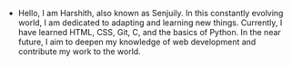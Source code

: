- Hello, I am Harshith, also known as Senjuily. In this constantly evolving world, I am dedicated to adapting and learning new things. Currently, I have learned HTML, CSS, Git, C, and the basics of Python. In the near future, I aim to deepen my knowledge of web development and contribute my work to the world.
  
<!---
senjuily09/senjuily09 is a ✨ special ✨ repository because its `README.md` (this file) appears on your GitHub profile.
You can click the Preview link to take a look at your changes.
--->
